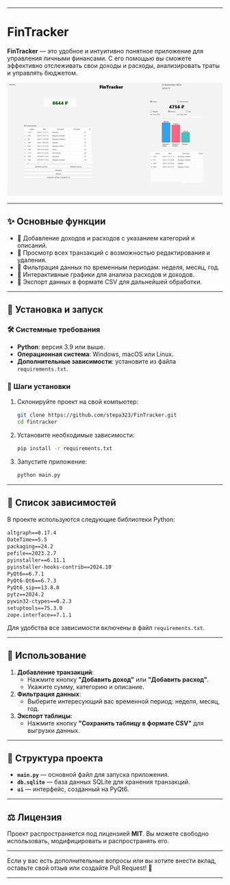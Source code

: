 

---

#  **FinTracker**  
**FinTracker** — это удобное и интуитивно понятное приложение для управления личными финансами. С его помощью вы сможете эффективно отслеживать свои доходы и расходы, анализировать траты и управлять бюджетом.  

![Пример интерфейса](snreenshot.png)

---

## ✨ **Основные функции**  
- 🔹 Добавление доходов и расходов с указанием категорий и описаний.  
- 🔹 Просмотр всех транзакций с возможностью редактирования и удаления.  
- 🔹 Фильтрация данных по временным периодам: неделя, месяц, год.  
- 🔹 Интерактивные графики для анализа расходов и доходов.  
- 🔹 Экспорт данных в формате CSV для дальнейшей обработки.  

---

## 🚀 **Установка и запуск**  

### 🛠 **Системные требования**  
- **Python**: версия 3.9 или выше.  
- **Операционная система**: Windows, macOS или Linux.  
- **Дополнительные зависимости**: установите из файла `requirements.txt`.  

### 🔧 **Шаги установки**  
1. Склонируйте проект на свой компьютер:  
   ```bash  
   git clone https://github.com/stepa323/FinTracker.git
   cd fintracker  
   ```  

2. Установите необходимые зависимости:  
   ```bash  
   pip install -r requirements.txt  
   ```  

3. Запустите приложение:  
   ```bash  
   python main.py  
   ```  

---

## 📝 **Список зависимостей**  
В проекте используются следующие библиотеки Python:  
```text  
altgraph==0.17.4  
DateTime==5.5  
packaging==24.2  
pefile==2023.2.7  
pyinstaller==6.11.1  
pyinstaller-hooks-contrib==2024.10  
PyQt6==6.7.1  
PyQt6-Qt6==6.7.3  
PyQt6_sip==13.8.0  
pytz==2024.2  
pywin32-ctypes==0.2.3  
setuptools==75.3.0  
zope.interface==7.1.1  
```  
Для удобства все зависимости включены в файл `requirements.txt`.

---

## 🎯 **Использование**  
1. **Добавление транзакций**:  
   - Нажмите кнопку **"Добавить доход"** или **"Добавить расход"**.  
   - Укажите сумму, категорию и описание.  
2. **Фильтрация данных**:  
   - Выберите интересующий вас временной период: неделя, месяц, год.  
3. **Экспорт таблицы**:  
   - Нажмите кнопку **"Сохранить таблицу в формате CSV"** для выгрузки данных.  

---

## 📂 **Структура проекта**  
- **`main.py`** — основной файл для запуска приложения.  
- **`db.sqlite`** — база данных SQLite для хранения транзакций.  
- **`ui`** — интерфейс, созданный на PyQt6.  

---

## ⚖ **Лицензия**  
Проект распространяется под лицензией **MIT**. Вы можете свободно использовать, модифицировать и распространять его.  

---

Если у вас есть дополнительные вопросы или вы хотите внести вклад, оставьте свой отзыв или создайте Pull Request! 🙌

--- 
